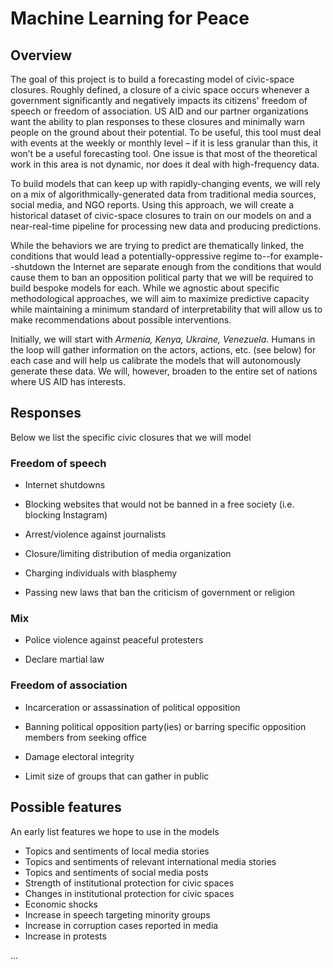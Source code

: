 # Machine Learning for Peace

## Overview 

The goal of this project is to build a forecasting model of civic-space closures. Roughly defined, a closure of a civic space occurs whenever a government significantly and negatively impacts its citizens' freedom of speech or freedom of association. US AID and our partner organizations want the ability to plan responses to these closures and minimally warn people on the ground about their potential. To be useful, this tool must deal with events at the weekly or monthly level – if it is less granular than this, it won’t be a useful forecasting tool. One issue is that most of the theoretical work in this area is not dynamic, nor does it deal with high-frequency data.

To build models that can keep up with rapidly-changing events, we will rely on a mix of algorithmically-generated data from traditional media sources, social media, and NGO reports. Using this approach, we will create a historical dataset of civic-space closures to train on our models on and a near-real-time pipeline for processing new data and producing predictions. 

While the behaviors we are trying to predict are thematically linked, the conditions that would lead a potentially-oppressive regime to--for example--shutdown the Internet are separate enough from the conditions that would cause them to ban an opposition political party that we will be required to build bespoke models for each. While we agnostic about specific methodological approaches, we will aim to maximize predictive capacity while maintaining a minimum standard of interpretability that will allow us to make recommendations about possible interventions. 

Initially, we will start with *Armenia, Kenya, Ukraine, Venezuela*.  Humans in the loop will gather information on the actors, actions, etc. (see below) for each case and will help us calibrate the models that will autonomously generate these data.  We will, however, broaden to the entire set of nations where US AID has interests.

## Responses
Below we list the specific civic closures that we will model

### Freedom of speech
* Internet shutdowns
* Blocking websites that would not be banned in a free society (i.e. blocking Instagram)

* Arrest/violence against journalists
* Closure/limiting distribution of media organization

* Charging individuals with blasphemy 
* Passing new laws that ban the criticism of government or religion 


### Mix
* Police violence against peaceful protesters 

* Declare martial law


### Freedom of association
* Incarceration or assassination of political opposition
* Banning political opposition party(ies) or barring specific opposition members from seeking office
* Damage electoral integrity

* Limit size of groups that can gather in public


## Possible features
An early list features we hope to use in the models

* Topics and sentiments of local media stories
* Topics and sentiments of relevant international media stories
* Topics and sentiments of social media posts
* Strength of institutional protection for civic spaces
* Changes in institutional protection for civic spaces
* Economic shocks
* Increase in speech targeting minority groups
* Increase in corruption cases reported in media
* Increase in protests

...

